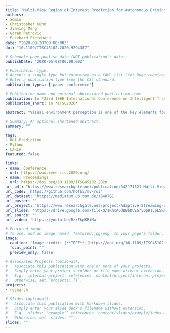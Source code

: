 ```yaml
---
title: "Multi-View Region of Interest Prediction for Autonomous Driving Using Semi-Supervised Labeling"
authors:
- admin
- Christopher Kuhn
- Jiaming Meng
- Goran Petrovic
- Eckehard Steinbach
date: "2020-09-20T00:00:00Z"
doi: "10.1109/ITSC45102.2020.9294387"

# Schedule page publish date (NOT publication's date).
publishDate: "2020-05-08T00:00:00Z"

# Publication type.
# Accepts a single type but formatted as a YAML list (for Hugo requirements).
# Enter a publication type from the CSL standard.
publication_types: ['paper-conference']

# Publication name and optional abbreviated publication name.
publication: In *23rd IEEE International Conference on Intelligent Transportation Systems*
publication_short: In *ITSC2020*

abstract: "Visual environment perception is one of the key elements for autonomous and manual driving. Modern fully automated vehicles are equipped with a range of different sensors and capture the surroundings with multiple cameras. The ability to predict human driver's attention is the basis for various autonomous driving functions. State-of-the-art attention prediction approaches use only a single front facing camera and rely on automatically generated training data. In this paper, we present a manually labeled multi-view region of interest dataset. We use our dataset to finetune a state-of-the-art region of interest prediction model for multiple camera views. Additionally, we show that using two separate models focusing on either front or rear view data improves the region of interest prediction. We further propose a semi-supervised annotation framework which uses the best performing finetuned models for generating pseudo labels to improve the efficiency of the labeling process. Our results show that existing region of interest prediction performs well on front view data, but finetuning improves the performance especially for rear view data. Our current dataset consists of about 16000 images and we plan to further increase the size of the dataset. The dataset and the source code of the proposed semi-supervised annotation framework will be made available on GitHub and can be used to generate custom region of interest data."

# Summary. An optional shortened abstract.
summary: ""

tags:
- ROI Prediction
- Python
- CARLA
featured: false

links:
- name: Conference
  url: https://www.ieee-itsc2020.org/
- name: Proceedings
  url: https://doi.org/10.1109/ITSC45102.2020
url_pdf: "https://www.researchgate.net/publication/342171521_Multi-View_Region_of_Interest_Prediction_for_Autonomous_Driving_Using_Semi-Supervised_Labeling"
url_code: 'https://github.com/hofbi/mv-roi'
url_dataset: 'https://mediatum.ub.tum.de/1548761'
url_poster: ''
url_project: 'https://www.researchgate.net/project/Adaptive-Streaming-of-Sensor-Information-for-Teleoperator-Situation-Awareness'
url_slides: 'https://drive.google.com/file/d/1RhcA6dBEbDUEGry0pHsCpL5R0dg92oN9/view'
url_source: ''
url_video: 'https://youtu.be/RzxFkpKRiMw'

# Featured image
# To use, add an image named `featured.jpg/png` to your page's folder.
image:
  caption: 'Image credit: [**IEEE**](https://doi.org/10.1109/ITSC45102.2020.9294387)'
  focal_point: ""
  preview_only: false

# Associated Projects (optional).
#   Associate this publication with one or more of your projects.
#   Simply enter your project's folder or file name without extension.
#   E.g. `internal-project` references `content/project/internal-project/index.md`.
#   Otherwise, set `projects: []`.
projects:
- research

# Slides (optional).
#   Associate this publication with Markdown slides.
#   Simply enter your slide deck's filename without extension.
#   E.g. `slides: "example"` references `content/slides/example/index.md`.
#   Otherwise, set `slides: ""`.
slides: ""
---
```

